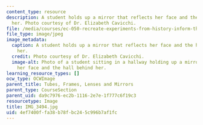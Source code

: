 ```yaml
---
content_type: resource
description: A student holds up a mirror that reflects her face and the hallway behind
  her. Photo courtesy of Dr. Elizabeth Cavicchi.
file: /media/courses/ec-050-recreate-experiments-from-history-inform-the-future-from-the-past-galileo-january-iap-2010/4ef7400ffa38b78fbc245c996b7af1fc_IMG_3494.jpg
file_type: image/jpeg
image_metadata:
  caption: A student holds up a mirror that reflects her face and the hallway behind
    her.
  credit: Photo courtesy of Dr. Elizabeth Cavicchi.
  image-alt: Photo of a student sitting in a hallway holding up a mirror that reflects
    her face and the hall behind her.
learning_resource_types: []
ocw_type: OCWImage
parent_title: Tubes, Frames, Lenses and Mirrors
parent_type: CourseSection
parent_uid: da9c7976-ec2b-1116-2e7e-1f777c6f19c3
resourcetype: Image
title: IMG_3494.jpg
uid: 4ef7400f-fa38-b78f-bc24-5c996b7af1fc
---
```

